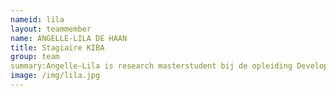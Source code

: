 ```yaml
---
nameid: lila
layout: teammember
name: ANGELLE-LILA DE HAAN
title: Stagiaire KIBA
group: team
summary:Angelle-Lila is research masterstudent bij de opleiding Developmental Psychology aan de Universiteit Leiden en loopt stage bij het KibA project.
image: /img/lila.jpg
---
```

